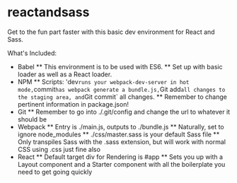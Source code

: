 # reactandsass
Get to the fun part faster with this basic dev environment for React and Sass.

What's Included:
* Babel
** This environment is to be used with ES6.
** Set up with basic loader as well as a React loader.
* NPM
** Scripts: 'dev` runs your webpack-dev-server in hot mode, `commit` has webpack generate a bundle.js, `Git add` all changes to the staging area, and `Git commit` all changes.
** Remember to change pertinent information in package.json!
* Git
** Remember to go into ./.git/config and change the url to whatever it should be
* Webpack
** Entry is ./main.js, outputs to ./bundle.js
** Naturally, set to ignore node_modules
** ./css/master.sass is your default Sass file
** Only transpiles Sass with the .sass extension, but will work with normal CSS using .css just fine also
* React
** Default target div for Rendering is #app
** Sets you up with a Layout component and a Starter component with all the boilerplate you need to get going quickly
